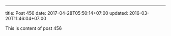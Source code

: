 ---
title: Post 456
date: 2017-04-28T05:50:14+07:00
updated: 2016-03-20T11:46:04+07:00

This is content of post 456